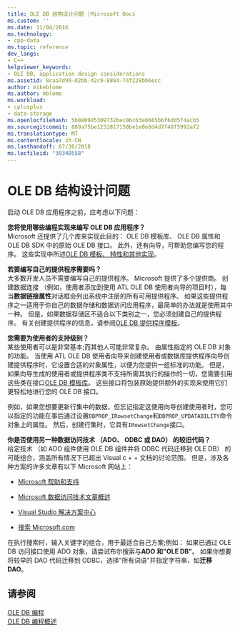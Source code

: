 ```yaml
---
title: OLE DB 结构设计问题 |Microsoft Docs
ms.custom: ''
ms.date: 11/04/2016
ms.technology:
- cpp-data
ms.topic: reference
dev_langs:
- C++
helpviewer_keywords:
- OLE DB, application design considerations
ms.assetid: 8caa7d99-d2bb-42c9-8884-74f228bb6ecc
author: mikeblome
ms.author: mblome
ms.workload:
- cplusplus
- data-storage
ms.openlocfilehash: 5b080945309732bec06c63eb665bbf6dd5f4acb5
ms.sourcegitcommit: 889a75be1232817150be1e0e8d4d7f48f5993af2
ms.translationtype: MT
ms.contentlocale: zh-CN
ms.lasthandoff: 07/30/2018
ms.locfileid: "39340558"
---
```

# <a name="ole-db-architectural-design-issues"></a>OLE DB 结构设计问题
启动 OLE DB 应用程序之前，应考虑以下问题：  
  
 **您将使用哪些编程实现来编写 OLE DB 应用程序？**  
 Microsoft 还提供了几个库来实现此目的： OLE DB 模板库、 OLE DB 属性和 OLE DB SDK 中的原始 OLE DB 接口。 此外，还有向导，可帮助您编写您的程序。 这些实现中所述[OLE DB 模板、 特性和其他实现](../../data/oledb/ole-db-templates-attributes-and-other-implementations.md)。  
  
 **若要编写自己的提供程序需要吗？**  
 大多数开发人员不需要编写自己的提供程序。 Microsoft 提供了多个提供商。 创建数据连接 （例如，使用者添加到使用 ATL OLE DB 使用者向导的项目时），每当**数据链接属性**对话框会列出系统中注册的所有可用提供程序。 如果这些提供程序之一适用于你自己的数据存储和数据访问应用程序，最简单的办法就是使用其中一种。 但是，如果数据存储区不适合以下类别之一，您必须创建自己的提供程序。 有关创建提供程序的信息，请参阅[OLE DB 提供程序模板](../../data/oledb/ole-db-provider-templates-cpp.md)。  
  
 **您需要为使用者的支持级别？**  
 某些使用者可以是非常基本;而其他人可能非常复杂。 由属性指定的 OLE DB 对象的功能。 当使用 ATL OLE DB 使用者向导来创建使用者或数据库提供程序向导创建提供程序时，它设置合适的对象属性，以便为您提供一组标准的功能。 但是，如果向导生成的使用者或提供程序类不支持所需其执行的操作的一切，您需要引用这些类在接口[OLE DB 模板库](../../data/oledb/ole-db-templates.md)。 这些接口将包装原始提供额外的实现来使用它们更轻松地进行您的 OLE DB 接口。  
  
 例如，如果您想要更新行集中的数据，但忘记指定这使用向导创建使用者时，您可以指定的功能在事后通过设置`DBPROP_IRowsetChange`和`DBPROP_UPDATABILITY`命令对象上的属性。 然后，创建行集时，它具有`IRowsetChange`接口。  
  
 **你是否使用另一种数据访问技术 （ADO、 ODBC 或 DAO） 的较旧代码？**  
 给定技术 （如 ADO 组件使用 OLE DB 组件并将 ODBC 代码迁移到 OLE DB） 的可能组合，涵盖所有情况下已超出 Visual c + + 文档的讨论范围。 但是，涉及各种方案的许多文章有以下 Microsoft 网站上：  
  
-   [Microsoft 帮助和支持](http://go.microsoft.com/fwlink/p/?linkid=148218)  
  
-   [Microsoft 数据访问技术文章概述](http://go.microsoft.com/fwlink/p/?linkid=148217)  
  
-   [Visual Studio 解决方案中心](http://go.microsoft.com/fwlink/p/?linkid=148215)  
  
-   [搜索 Microsoft.com](http://search.microsoft.com/)  
  
 在执行搜索时，输入关键字的组合，用于最适合自己方案;例如： 如果已通过 OLE DB 访问接口使用 ADO 对象，请尝试布尔搜索与**ADO 和"OLE DB"**。 如果你想要将较早的 DAO 代码迁移到 ODBC，选择"所有词语"并指定字符串，如**迁移 DAO**。  
  
## <a name="see-also"></a>请参阅  
 [OLE DB 编程](../../data/oledb/ole-db-programming.md)   
 [OLE DB 编程概述](../../data/oledb/ole-db-programming-overview.md)